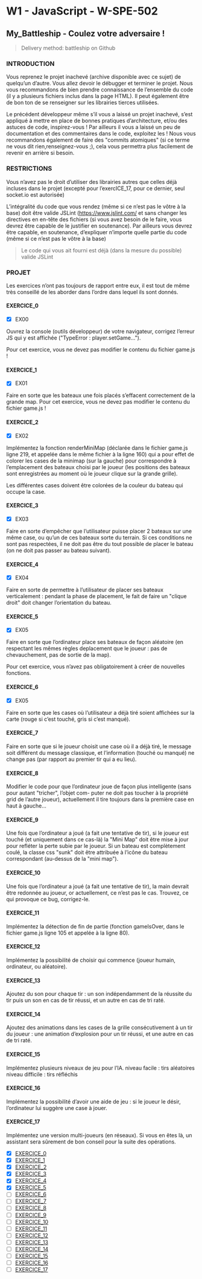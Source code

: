 # W1 - JavaScript - W-SPE-502

## My_Battleship - Coulez votre adversaire !

> Delivery method: battleship on Github

### INTRODUCTION

Vous reprenez le projet inachevé (archive disponible avec ce sujet) de quelqu’un d’autre. Vous allez devoir le débugger et terminer le projet.
Nous vous recommandons de bien prendre connaissance de l’ensemble du code (il y a plusieurs fichiers inclus dans la page HTML). 
Il peut également être de bon ton de se renseigner sur les librairies tierces utilisées.

Le précédent développeur même s’il vous a laissé un projet inachevé, s’est appliqué à mettre en place de bonnes pratiques d’architecture, et/ou des astuces de code, inspirez-vous ! 
Par ailleurs il vous a laissé un peu de documentation et des commentaires dans le code, exploitez les !
Nous vous recommandons également de faire des "commits atomiques" (si ce terme ne vous dit rien,renseignez-vous ;), cela vous permettra plus facilement de revenir en arrière si besoin.

### RESTRICTIONS

Vous n’avez pas le droit d’utiliser des librairies autres que celles déjà incluses dans le projet (excepté pour l’exercICE_17, pour ce dernier, seul socket.io est autorisée)

L’intégralité du code que vous rendez (même si ce n’est pas le vôtre à la base) doit être valide JSLint (https://www.jslint.com/ et sans changer les directives en en-tête des fichiers (si vous avez besoin de le faire, vous devrez être capable de le justifier en soutenance). 
Par ailleurs vous devrez être capable, en soutenance, d’expliquer n’importe quelle partie du code (même si ce n’est pas le vôtre à la base)

> Le code qui vous ait fourni est déjà (dans la mesure du possible) valide JSLint

### PROJET

Les exercices n’ont pas toujours de rapport entre eux, il est tout de même très conseillé de les aborder dans l’ordre dans lequel ils sont donnés.

#### EXERCICE_0<a id='0'></a>

- [x] EX00

Ouvrez la console (outils développeur) de votre navigateur, corrigez l’erreur JS qui y est affichée ("TypeError : player.setGame...").

Pour cet exercice, vous ne devez pas modifier le contenu du fichier game.js !

#### EXERCICE_1<a id='1'></a>

- [x] EX01

Faire en sorte que les bateaux une fois placés s’effacent correctement de la grande map.
Pour cet exercice, vous ne devez pas modifier le contenu du fichier game.js !

#### EXERCICE_2<a id='2'></a>

- [x] EX02

Implémentez la fonction renderMiniMap (déclarée dans le fichier game.js ligne 219, et appelée dans le même fichier à la ligne 160) qui a pour effet de colorer les cases de la minimap (sur la gauche) pour correspondre à l’emplacement des bateaux choisi par le joueur (les positions des bateaux sont enregistrées au moment où le joueur clique sur la grande grille).

Les différentes cases doivent être colorées de la couleur du bateau qui occupe la case.

#### EXERCICE_3<a id='3'></a>

- [x] EX03

Faire en sorte d’empêcher que l’utilisateur puisse placer 2 bateaux sur une même case, ou qu’un de ces bateaux sorte du terrain.
Si ces conditions ne sont pas respectées, il ne doit pas être du tout possible de placer le bateau (on ne doit pas passer au bateau suivant).

#### EXERCICE_4<a id='4'></a>

- [x] EX04

Faire en sorte de permettre à l’utilisateur de placer ses bateaux verticalement : pendant la phase de placement, le fait de faire un "clique droit" doit changer l’orientation du bateau.

#### EXERCICE_5<a id='5'></a>

- [x] EX05

Faire en sorte que l’ordinateur place ses bateaux de façon aléatoire (en respectant les mêmes règles deplacement que le joueur : pas de chevauchement, pas de sortie de la map).

Pour cet exercice, vous n’avez pas obligatoirement à créer de nouvelles fonctions.

#### EXERCICE_6<a id='6'></a>

- [x] EX05

Faire en sorte que les cases où l’utilisateur a déjà tiré soient affichées sur la carte (rouge si c’est touché, gris
si c’est manqué).

#### EXERCICE_7<a id='7'></a>

Faire en sorte que si le joueur choisit une case où il a déjà tiré, le message soit différent du message classique,
et l’information (touché ou manqué) ne change pas (par rapport au premier tir qui a eu lieu).

#### EXERCICE_8<a id='8'></a>

Modifier le code pour que l’ordinateur joue de façon plus intelligente (sans pour autant "tricher", l’objet com-
puter ne doit pas toucher à la propriété grid de l’autre joueur), actuellement il tire toujours dans la première
case en haut à gauche...

#### EXERCICE_9<a id='9'></a>

Une fois que l’ordinateur a joué (a fait une tentative de tir), si le joueur est touché (et uniquement dans
ce cas-là) la "Mini Map" doit être mise à jour pour refléter la perte subie par le joueur. Si un bateau est
complètement coulé, la classe css "sunk" doit être attribuée à l’icône du bateau correspondant (au-dessus
de la "mini map").

#### EXERCICE_10<a id='10'></a>

Une fois que l’ordinateur a joué (a fait une tentative de tir), la main devrait être redonnée au joueur, or
actuellement, ce n’est pas le cas. Trouvez, ce qui provoque ce bug, corrigez-le.

#### EXERCICE_11<a id='11'></a>

Implémentez la détection de fin de partie (fonction gameIsOver, dans le fichier game.js ligne 105 et appelée
à la ligne 80).

#### EXERCICE_12<a id='12'></a>

Implémentez la possibilité de choisir qui commence (joueur humain, ordinateur, ou aléatoire).

#### EXERCICE_13<a id='13'></a>

Ajoutez du son pour chaque tir : un son indépendamment de la réussite du tir puis un son en cas de tir réussi,
et un autre en cas de tri raté.

#### EXERCICE_14<a id='14'></a>

Ajoutez des animations dans les cases de la grille consécutivement à un tir du joueur : une animation
d’explosion pour un tir réussi, et une autre en cas de tri raté.

#### EXERCICE_15<a id='15'></a>

Implémentez plusieurs niveaux de jeu pour l’IA.
niveau facile : tirs aléatoires
niveau difficile : tirs réfléchis

#### EXERCICE_16<a id='16'></a>

Implémentez la possibilité d’avoir une aide de jeu : si le joueur le désir, l’ordinateur lui suggère une case à
jouer.

#### EXERCICE_17<a id='17'></a>

Implémentez une version multi-joueurs (en réseaux).
Si vous en êtes là, un assistant sera sûrement de bon conseil pour la suite des opérations.

- [x]
  [EXERCICE_0](#0)
- [x]
  [EXERCICE_1](#1)
- [x]
  [EXERCICE_2](#2)
- [x]
  [EXERCICE_3](#3)
- [x]
  [EXERCICE_4](#4)
- [x]
  [EXERCICE_5](#5)
- [ ]
  [EXERCICE_6](#6)
- [ ]
  [EXERCICE_7](#7)
- [ ]
  [EXERCICE_8](#8)
- [ ]
  [EXERCICE_9](#9)
- [ ]
  [EXERCICE_10](#10)
- [ ]
  [EXERCICE_11](#11)
- [ ]
  [EXERCICE_12](#12)
- [ ]
  [EXERCICE_13](#13)
- [ ]
  [EXERCICE_14](#14)
- [ ]
  [EXERCICE_15](#15)
- [ ]
  [EXERCICE_16](#16)
- [ ]
  [EXERCICE_17](#17)